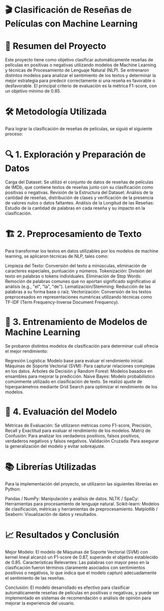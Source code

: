 # 🎬 Clasificación de Reseñas de Películas con Machine Learning

# 📖 Resumen del Proyecto
Este proyecto tiene como objetivo clasificar automáticamente reseñas de películas en positivas o negativas utilizando modelos de Machine Learning y técnicas de Procesamiento de Lenguaje Natural (NLP). Se entrenaron distintos modelos para analizar el sentimiento de los textos y determinar la mejor estrategia para predecir correctamente si una reseña es favorable o desfavorable. El principal criterio de evaluación es la métrica F1-score, con un objetivo mínimo de 0.85.

# 🛠 Metodología Utilizada
Para lograr la clasificación de reseñas de películas, se siguió el siguiente proceso:

# 🔍 1. Exploración y Preparación de Datos
Carga del Dataset: Se utilizó el conjunto de datos de reseñas de películas de IMDb, que contiene textos de reseñas junto con su clasificación como positivas o negativas.
Revisión de la Estructura del Dataset: Análisis de la cantidad de reseñas, distribución de clases y verificación de la presencia de valores nulos o datos faltantes.
Análisis de la Longitud de las Reseñas: Estudio de la cantidad de palabras en cada reseña y su impacto en la clasificación.

# 🏗️ 2. Preprocesamiento de Texto
Para transformar los textos en datos utilizables por los modelos de machine learning, se aplicaron técnicas de NLP, tales como:

Limpieza del Texto: Conversión del texto a minúsculas, eliminación de caracteres especiales, puntuación y números.
Tokenización: División del texto en palabras o tokens individuales.
Eliminación de Stop Words: Remoción de palabras comunes que no aportan significado significativo al análisis (e.g., "el", "la", "de").
Lematización/Stemming: Reducción de las palabras a su forma base o raíz.
Vectorización: Conversión de los textos preprocesados en representaciones numéricas utilizando técnicas como TF-IDF (Term Frequency-Inverse Document Frequency).

# 🤖 3. Entrenamiento de Modelos de Machine Learning
Se probaron distintos modelos de clasificación para determinar cuál ofrecía el mejor rendimiento:

Regresión Logística: Modelo base para evaluar el rendimiento inicial.
Máquinas de Soporte Vectorial (SVM): Para capturar relaciones complejas en los datos.
Árboles de Decisión y Random Forest: Modelos basados en ensambles para mejorar la predicción.
Naive Bayes: Modelo probabilístico comúnmente utilizado en clasificación de texto.
Se realizó ajuste de hiperparámetros mediante Grid Search para optimizar el rendimiento de los modelos.

# 🎯 4. Evaluación del Modelo
Métricas de Evaluación: Se utilizaron métricas como F1-score, Precisión, Recall y Exactitud para evaluar el rendimiento de los modelos.
Matriz de Confusión: Para analizar los verdaderos positivos, falsos positivos, verdaderos negativos y falsos negativos.
Validación Cruzada: Para asegurar la generalización del modelo y evitar sobreajuste.

# 📚 Librerías Utilizadas
Para la implementación del proyecto, se utilizaron las siguientes librerías en Python:

Pandas / NumPy: Manipulación y análisis de datos.
NLTK / SpaCy: Herramientas para procesamiento de lenguaje natural.
Scikit-learn: Modelos de clasificación, métricas y herramientas de preprocesamiento.
Matplotlib / Seaborn: Visualización de datos y resultados.

# 📈 Resultados y Conclusión
Mejor Modelo: El modelo de Máquinas de Soporte Vectorial (SVM) con kernel lineal alcanzó un F1-score de 0.87, superando el objetivo establecido de 0.85.
Características Relevantes: Las palabras con mayor peso en la clasificación fueron términos claramente asociados con sentimientos positivos o negativos, lo que indica que el modelo capturó adecuadamente el sentimiento de las reseñas.

Conclusión: El modelo desarrollado es efectivo para clasificar automáticamente reseñas de películas en positivas o negativas, y puede ser implementado en sistemas de recomendación o análisis de opinión para mejorar la experiencia del usuario.

